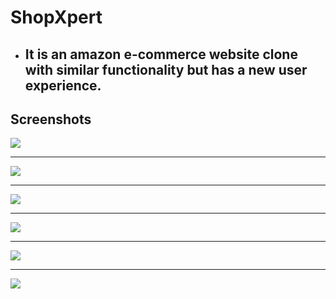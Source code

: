 # ShopXpert
* ## It is an amazon e-commerce website clone with similar functionality but has a new user experience.
## Screenshots
![](screenshot/Screenshot%20(18).png)
***
![](screenshot/Screenshot%20(19).png)
***
![](screenshot/Screenshot%20(20).png)
***
![](screenshot/Screenshot%20(22).png)
***
![](screenshot/Screenshot%20(23).png)
***
![](screenshot/Screenshot%20(24).png)
